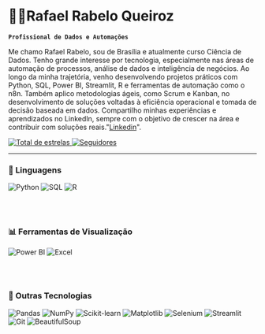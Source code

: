 # 👨‍💻Rafael Rabelo Queiroz

**`Profissional de Dados e Automações`**

Me chamo Rafael Rabelo, sou de Brasília e atualmente curso Ciência de Dados. Tenho grande interesse por tecnologia, especialmente nas áreas de automação de processos, análise de dados e inteligência de negócios. Ao longo da minha trajetória, venho desenvolvendo projetos práticos com Python, SQL, Power BI, Streamlit, R e ferramentas de automação como o n8n. Também aplico metodologias ágeis, como Scrum e Kanban, no desenvolvimento de soluções voltadas à eficiência operacional e tomada de decisão baseada em dados. Compartilho minhas experiências e aprendizados no LinkedIn, sempre com o objetivo de crescer na área e contribuir com soluções reais."[Linkedin](https://www.linkedin.com/in/rafael-rabelo-queiroz-73ba342a3/)".


<p align="left">
    <a href="https://github.com/rafaelrabeloqueiroz?tab=repositories&sort=stargazers">
        <img 
            alt="Total de estrelas" 
            title="Total de estrelas GitHub" 
            src="https://custom-icon-badges.demolab.com/github/stars/rafaelrabeloqueiroz?color=55960c&style=for-the-badge&labelColor=488207&logo=star&label=estrelas"
        />
    </a>
    <a href="https://github.com/rafaelrabeloqueiroz?tab=followers">
        <img 
            alt="Seguidores" 
            title="Me siga no GitHub" 
            src="https://custom-icon-badges.demolab.com/github/followers/rafaelrabeloqueiroz?color=236ad3&labelColor=1155ba&style=for-the-badge&logo=github&label=Seguidores&logoColor=white"
        />
    </a>
</p>

---

### 🤖 Linguagens

![Python](https://img.shields.io/badge/Python-FFD43B?style=for-the-badge&logo=python&logoColor=blue)
![SQL](https://img.shields.io/badge/MySQL-005C84?style=for-the-badge&logo=mysql&logoColor=white)
![R](https://img.shields.io/badge/R-276DC3?style=for-the-badge&logo=r&logoColor=white)


<br/><br/>

### 📊 Ferramentas de Visualização
![Power BI](https://img.shields.io/badge/Power%20BI-F2C811?style=for-the-badge&logo=powerbi&logoColor=black)
![Excel](https://img.shields.io/badge/Excel-217346?style=for-the-badge&logo=microsoft-excel&logoColor=white)

<br/><br/>

### 🔧 Outras Tecnologias
![Pandas](https://img.shields.io/badge/Pandas-2C2D72?style=for-the-badge&logo=pandas&logoColor=white)
![NumPy](https://img.shields.io/badge/NumPy-013243?style=for-the-badge&logo=numpy&logoColor=white)
![Scikit-learn](https://img.shields.io/badge/scikit_learn-F7931E?style=for-the-badge&logo=scikit-learn&logoColor=white)
![Matplotlib](https://img.shields.io/badge/Matplotlib-11557C?style=for-the-badge&logo=matplotlib&logoColor=white)
![Selenium](https://img.shields.io/badge/Selenium-43B02A?style=for-the-badge&logo=selenium&logoColor=white)
![Streamlit](https://img.shields.io/badge/Streamlit-FF4B4B?style=for-the-badge&logo=streamlit&logoColor=white)
![Git](https://img.shields.io/badge/Git-F05032?style=for-the-badge&logo=git&logoColor=white)
![BeautifulSoup](https://img.shields.io/badge/BeautifulSoup-4B0082?style=for-the-badge&logo=beautifulsoup&logoColor=white)

